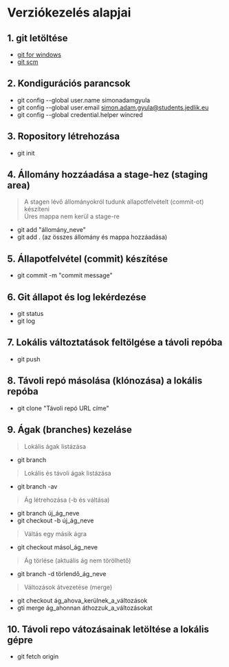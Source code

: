 # Verziókezelés alapjai
## 1. git letöltése
- [git for windows](https://gitforwindows.org/)
- [git scm](https://git-scm.com/)
## 2. Kondigurációs parancsok
- git config --global user.name simonadamgyula
- git config --global user.email simon.adam.gyula@students.jedlik.eu
- git config --global credential.helper wincred
## 3. Ropository létrehozása
- git init
## 4. Állomány hozzáadása a stage-hez (staging area)
> A stagen lévő állományokról tudunk allapotfelvételt (commit-ot) készíteni  
> Üres mappa nem kerül a stage-re
- git add "állomány_neve"
- git add . (az összes állomány és mappa hozzáadása)
## 5. Állapotfelvétel (commit) készítése
- git commit -m "commit message"
## 6. Git állapot és log lekérdezése
- git status
- git log
## 7. Lokális változtatások feltölgése a távoli repóba
- git push
## 8. Távoli repó másolása (klónozása) a lokális repóba
- git clone "Távoli repó URL címe"
## 9. Ágak (branches) kezeláse
> Lokális ágak listázása
- git branch
> Lokális és távoli ágak listázása
- git branch -av
> Ág létrehozása (-b és váltása)
- git branch új_ág_neve
- git checkout -b új_ág_neve
> Váltás egy másik ágra
- git checkout másol_ág_neve
> Ág törlése (aktuális ág nem törölhető)
- git branch -d törlendő_ág_neve
> Változások átvezetése (merge)
- git checkout ág_ahova_kerülnek_a_változások
- gti merge ág_ahonnan áthozzuk_a_változásokat
## 10. Távoli repo vátozásainak letöltése a lokális gépre
- git fetch origin